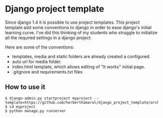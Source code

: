 Django project template
=======================

Since django 1.4 it is possible to use project templates. This project template add some conventions to django in order
to ease django's initial learning curve. I've did this thinking of my students who struggle to initialize all the
required settings in a django project.

Here are some of the conventions:

- templates, media and static folders are already created a configured.
- auto url for media folder.
- index.html template, which allows editing of "It works" initial page.
- .gitgnore and requirements.txt files

How to use it
-------------

    $ django-admin.py startproject myproject --template=https://github.com/herberthamaral/django_project_template/archive/master.zip
    $ cd myproject
    $ python manage.py runserver

